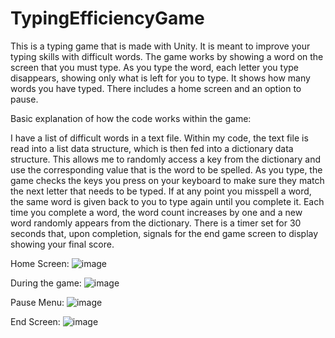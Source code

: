 # TypingEfficiencyGame
This is a typing game that is made with Unity.  It is meant to improve your typing skills with difficult words.  The game works by showing a word on the screen that you must type.  As you type the word, each letter you type disappears, showing only what is left for you to type.  It shows how many words you have typed.  There includes a home screen and an option to pause.

Basic explanation of how the code works within the game:

I have a list of difficult words in a text file.  Within my code, the text file is read into a list data structure, which is then fed into a dictionary data structure.  This allows me to randomly access a key from the dictionary and use the corresponding value that is the word to be spelled.  As you type, the game checks the keys you press on your keyboard to make sure they match the next letter that needs to be typed.  If at any point you misspell a word, the same word is given back to you to type again until you complete it.  Each time you complete a word, the word count increases by one and a new word randomly appears from the dictionary.  There is a timer set for 30 seconds that, upon completion, signals for the end game screen to display showing your final score.

Home Screen:
![image](https://github.com/Leolife/TypingEfficiencyGame/assets/95724102/fe9fe11c-3915-4a51-ba24-6a88ccf23cef)

During the game:
![image](https://github.com/Leolife/TypingEfficiencyGame/assets/95724102/43df1707-5247-4950-b941-fc61b9ec3528)

Pause Menu:
![image](https://github.com/Leolife/TypingEfficiencyGame/assets/95724102/2dc65561-e3cc-450a-ba82-3b013ba5dbf9)

End Screen:
![image](https://github.com/Leolife/TypingEfficiencyGame/assets/95724102/d4a1633f-5e5a-40b1-9dc4-d6fba2405f77)
